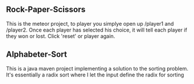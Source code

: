 ## Rock-Paper-Scissors
This is the meteor project, to player you simplye open up /player1 and /player2.
Once each player has selected his choice, it will tell each player if they won or lost.
Click 'reset' or player again.

## Alphabeter-Sort
This is a java maven project implementing a solution to the sorting problem.
It's essentially a radix sort where I let the input define the radix for sorting
